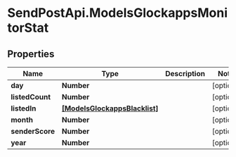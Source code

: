 # SendPostApi.ModelsGlockappsMonitorStat

## Properties
Name | Type | Description | Notes
------------ | ------------- | ------------- | -------------
**day** | **Number** |  | [optional] 
**listedCount** | **Number** |  | [optional] 
**listedIn** | [**[ModelsGlockappsBlacklist]**](ModelsGlockappsBlacklist.md) |  | [optional] 
**month** | **Number** |  | [optional] 
**senderScore** | **Number** |  | [optional] 
**year** | **Number** |  | [optional] 
